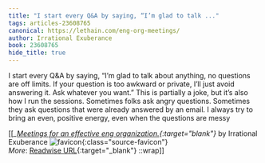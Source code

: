 ```yaml
---
title: "I start every Q&A by saying, “I’m glad to talk ..."
tags: articles-23608765
canonical: https://lethain.com/eng-org-meetings/
author: Irrational Exuberance
book: 23608765
hide_title: true
---
```


I start every Q&A by saying, “I’m glad to talk about anything, no questions are off limits. If your question is too awkward or private, I’ll just avoid answering it. Ask whatever you want.” This is partially a joke, but it’s also how I run the sessions. Sometimes folks ask angry questions. Sometimes they ask questions that were already answered by an email. I always try to bring an even, positive energy, even when the questions are messy


[[<cite>_[Meetings for an effective eng organization.](https://lethain.com/eng-org-meetings/){:target="_blank"}_</cite> by Irrational Exuberance ![favicon](https://s2.googleusercontent.com/s2/favicons?domain=lethain.com){:class="source-favicon"}<br>
_More_: [Readwise URL](https://readwise.io/open/462391168){:target="_blank"}
::wrap]]